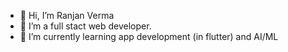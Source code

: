 - 👋 Hi, I’m Ranjan Verma 
- 👀 I’m a full stact web developer. 
- 🌱 I’m currently learning app development (in flutter) and AI/ML

